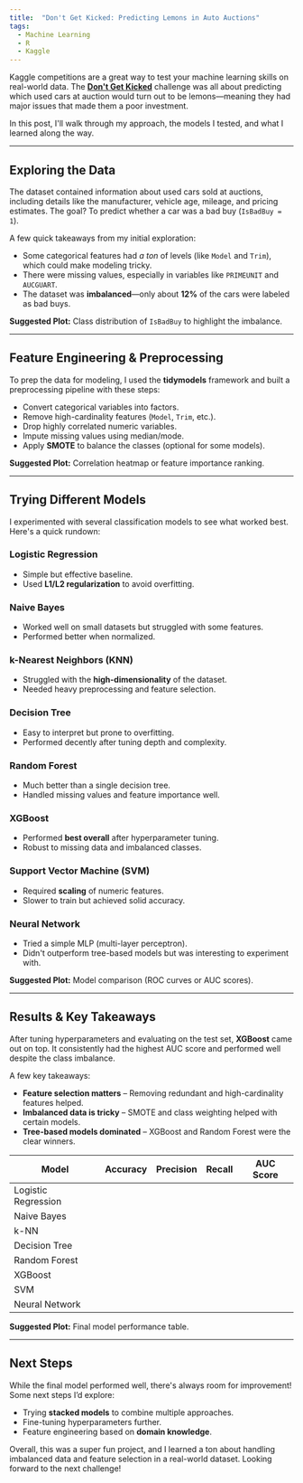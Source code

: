 ```yaml
---
title:  "Don't Get Kicked: Predicting Lemons in Auto Auctions"
tags: 
  - Machine Learning
  - R
  - Kaggle
---
```


<!--more-->  

Kaggle competitions are a great way to test your machine learning skills on real-world data. The [**Don't Get Kicked**](https://www.kaggle.com/competitions/DontGetKicked) challenge was all about predicting which used cars at auction would turn out to be lemons—meaning they had major issues that made them a poor investment.  

In this post, I'll walk through my approach, the models I tested, and what I learned along the way.  

---

## Exploring the Data  

The dataset contained information about used cars sold at auctions, including details like the manufacturer, vehicle age, mileage, and pricing estimates. The goal? To predict whether a car was a bad buy (`IsBadBuy = 1`).  

A few quick takeaways from my initial exploration:  

- Some categorical features had *a ton* of levels (like `Model` and `Trim`), which could make modeling tricky.  
- There were missing values, especially in variables like `PRIMEUNIT` and `AUCGUART`.  
- The dataset was **imbalanced**—only about **12%** of the cars were labeled as bad buys.  

**Suggested Plot:** Class distribution of `IsBadBuy` to highlight the imbalance.  

---

## Feature Engineering & Preprocessing  

To prep the data for modeling, I used the **tidymodels** framework and built a preprocessing pipeline with these steps:  

- Convert categorical variables into factors.  
- Remove high-cardinality features (`Model`, `Trim`, etc.).  
- Drop highly correlated numeric variables.  
- Impute missing values using median/mode.  
- Apply **SMOTE** to balance the classes (optional for some models).  

**Suggested Plot:** Correlation heatmap or feature importance ranking.  

---

## Trying Different Models  

I experimented with several classification models to see what worked best. Here's a quick rundown:  

### Logistic Regression  
- Simple but effective baseline.  
- Used **L1/L2 regularization** to avoid overfitting.  

### Naive Bayes  
- Worked well on small datasets but struggled with some features.  
- Performed better when normalized.  

### k-Nearest Neighbors (KNN)  
- Struggled with the **high-dimensionality** of the dataset.  
- Needed heavy preprocessing and feature selection.  

### Decision Tree  
- Easy to interpret but prone to overfitting.  
- Performed decently after tuning depth and complexity.  

### Random Forest  
- Much better than a single decision tree.  
- Handled missing values and feature importance well.  

### XGBoost  
- Performed **best overall** after hyperparameter tuning.  
- Robust to missing data and imbalanced classes.  

### Support Vector Machine (SVM)  
- Required **scaling** of numeric features.  
- Slower to train but achieved solid accuracy.  

### Neural Network  
- Tried a simple MLP (multi-layer perceptron).  
- Didn't outperform tree-based models but was interesting to experiment with.  

**Suggested Plot:** Model comparison (ROC curves or AUC scores).  

---

## Results & Key Takeaways  

After tuning hyperparameters and evaluating on the test set, **XGBoost** came out on top. It consistently had the highest AUC score and performed well despite the class imbalance.  

A few key takeaways:  
- **Feature selection matters** – Removing redundant and high-cardinality features helped.  
- **Imbalanced data is tricky** – SMOTE and class weighting helped with certain models.  
- **Tree-based models dominated** – XGBoost and Random Forest were the clear winners.  

| Model                | Accuracy | Precision | Recall | AUC Score |
|----------------------|----------|-----------|--------|-----------|
| Logistic Regression |          |           |        |           |
| Naive Bayes         |          |           |        |           |
| k-NN                |          |           |        |           |
| Decision Tree       |          |           |        |           |
| Random Forest       |          |           |        |           |
| XGBoost            |          |           |        |           |
| SVM                |          |           |        |           |
| Neural Network     |          |           |        |           |

**Suggested Plot:** Final model performance table.  

---

## Next Steps  

While the final model performed well, there's always room for improvement! Some next steps I’d explore:  
- Trying **stacked models** to combine multiple approaches.  
- Fine-tuning hyperparameters further.  
- Feature engineering based on **domain knowledge**.  

Overall, this was a super fun project, and I learned a ton about handling imbalanced data and feature selection in a real-world dataset. Looking forward to the next challenge!  
